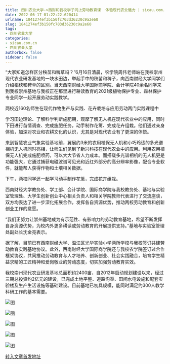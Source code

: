 ```yaml
---
title: 四川农业大学->西财和我校学子同上劳动教育课  体验现代农业魅力 | sicau.com.cn
date: 2022-06-17 01:22:22.620414
urlname: 1841274ef3b150fc703d36230c9a2e60
slug: 1841274ef3b150fc703d36230c9a2e60
tags: 
- 四川农业大学
categories:
- sicau.com.cn
- 四川农业大学
authorbox: false
sidebar: false
---
```

“大家知道怎样区分秧苗和稗草吗？”6月16日清晨，农学院周伟老师站在我校崇州现代农业研发基地的一块水田边，举起手中的秧苗和稗子，向西南财经大学同学们介绍稻秧和稗草的区别。当天西南财经大学国际商学院、会计学院40余名同学来到我校崇州基地与我校正在那里进行耕读教育的2021级植物保护专业、森林保护专业同学一起开展劳动实践教学。

两校近160名师生在现代作物生产与实践、花卉栽培与应用劳动两门实践课程中
<!--more-->
学习田边理论、了解科学判断施肥期，观摩了解无人机在现代农业中的应用，同时下田进行苗情调查、完成施肥任务，动手制作花篱、完成花卉组栽。他们通过亲身体验，加深对农业和农耕文化的认识，尤其是对现代农业有了更深的体悟。

来到智慧农业气象实验基地前，翼展约3米的农用植保无人机和小巧玲珑的多光谱相机无人机同时亮相，让师生们见到了新兴科技在现代农业中的应用。利用农用植保无人机完成施肥喷药，可以大大节省人力成本。而搭载多光谱相机的无人机更是功能强大，它通过捕获电磁波谱可见光和近红外部分的高分辨率影像，配合专业软件，就能帮人获得作物和土壤相关数据。

下午，两校同学还一起学习动手制作花篱，完成花卉组栽。

西南财经大学教务处、学工部、会计学院、国际商学院与我校教务处、基地与实验室管理处、大学生创新创业中心相关负责人和相关学院教师代表进行了交流座谈，双方均表达了进一步深化拓展合作，发挥各自资源优势，推动两校劳动教育和创新创业工作的意愿。

“我们正努力让崇州基地成为有示范性、有影响力的劳动教育基地，希望不断发挥自身资源优势，为校内外更多耕读或劳动教育的开展提供支持。”基地与实验室管理处副处长沈金亮表示。

据了解，目前已有西南财经大学、温江区光华实验小学两所学校与我校签订共建劳动教育实践基地协议。此外，西南财经大学国际商学院还与我校农学院签订过合作框架协议，共同推动劳动教育与人才培养、创新创业、社会实践融合，培育学生精益求精的工匠精神和爱岗敬业的劳动态度，切实加强劳动教育实效。

我校崇州现代农业研发基地总面积约2400亩，自2012年启动规划建设以来，经过三期总投资约2亿元的建设，已完成土地平整、道路沟渠、田间水电设施和配套实验楼及生产生活设施等基础建设。目前基地已初具规模，能同时满足约300人教学科研工作的基本需要。

![图](https://news.sicau.edu.cn/__local/1/1F/CD/110C2625AADD09884EE68F86924_50185AC1_1965A.jpg)

![图](https://news.sicau.edu.cn/__local/A/EA/F0/6E76AFA6C3042EA8CEEAC3ACFAC_E5A23D5D_42C03.jpg)

![图](https://news.sicau.edu.cn/__local/D/B0/99/0F274CCDDE410FD8491DEE0BE50_1A1385E1_44327.jpg)

![图](https://news.sicau.edu.cn/__local/9/65/C5/F2A58465428E2BCBF63F29F3209_468EDC32_33400.jpg)

![图](https://news.sicau.edu.cn/__local/8/D8/88/F16B4701400B02094C56BD613EE_8EF6D573_24137.jpg)

[转入文章首发地址](https://news.sicau.edu.cn/info/1078/68414.htm)